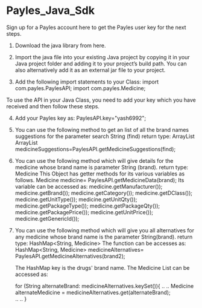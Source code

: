 Payles_Java_Sdk
===============
Sign up for a Payles account here to get the Payles user key for the next steps.
1.	Download the java library from here.

2.	Import the java file into your existing Java project by copying it in your Java project 	folder and adding it to your project’s build path. 
	You can also alternatively add it as an external jar file to your project.

3.	Add the following import statements to your Class:
	import com.payles.PaylesAPI;
	import com.payles.Medicine;

To use the API in your Java Class, you need to add your key which you have received and then follow these steps.

4. 	Add your Payles key as:
	PaylesAPI.key="yash6992";

5. 	You can use the following method to get an list of all the brand names  suggestions for 	the parameter search String (find)
	return type:  ArrayList<String>
	ArrayList<String> 	medicineSuggestions=PaylesAPI.getMedicineSuggestions(find);


6. 	You can use the following method which will give details for the medicine whose 	brand name is parameter String (brand).
	return type: Medicine
	This Object has getter methods for its various variables as follows.
	Medicine medicine= PaylesAPI.getMedicineData(brand);
	Its variable can be accessed as:
	medicine.getManufacturer());
	medicine.getBrand());
	medicine.getCategory());
	medicine.getDClass());
	medicine.getUnitType());
	medicine.getUnitQty());
	medicine.getPackageType());
	medicine.getPackageQty());
	medicine.getPackagePrice());
	medicine.getUnitPrice());
	medicine.getGenericId());

7.	You can use the following method which will give you all alternatives for any medicine 	whose brand name is the parameter String(brand).
	return type: HashMap<String, Medicine>
	The function can be accesses as:
	HashMap<String, Medicine> medicineAlternatives= 		      	                      PaylesAPI.getMedicineAlternatives(brand2);
	
	The HashMap key is the drugs' brand name.
	The Medicine List can be accessed as:

	for (String alternateBrand: medicineAlternatives.keySet()){
		   ..
		   ..
           Medicine alternateMedicine = 				   			                 medicineAlternatives.get(alternateBrand);  
               ..
		   ..
          }
